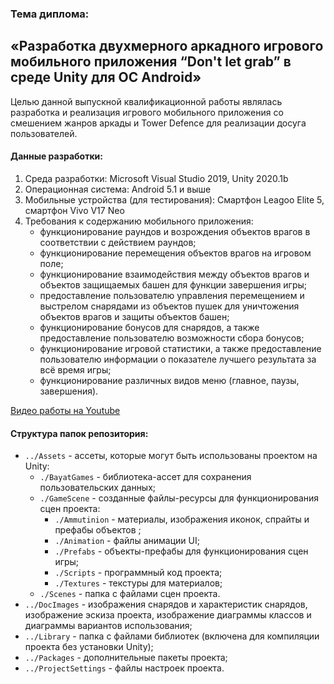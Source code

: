 ### Тема диплома:
## «Разработка двухмерного аркадного игрового мобильного приложения “Don't let grab” в среде Unity для ОС Android»

Целью данной выпускной квалификационной работы являлась разработка и реализация игрового мобильного приложения со смешением жанров аркады и Tower Defence для реализации досуга пользователей.

#### Данные разработки:
1. Среда разработки: Microsoft Visual Studio 2019, Unity 2020.1b  
2. Операционная система: Android 5.1 и выше  
3. Мобильные устройства (для тестирования): Смартфон Leagoo Elite 5, смартфон Vivo V17 Neo  
4. Требования к содержанию мобильного приложения:  
   - функционирование раундов и возрождения объектов врагов в соответствии с действием раундов;
   - функционирование перемещения объектов врагов на игровом поле;
   - функционирование взаимодействия между объектов врагов и объектов защищаемых башен для функции завершения игры;
   - предоставление пользователю управления перемещением и выстрелом снарядами из объектов пушек для уничтожения объектов врагов и защиты объектов башен;
   - функционирование бонусов для снарядов, а также предоставление пользователю возможности сбора бонусов;
   - функционирование игровой статистики, а также предоставление пользователю информации о показателе лучшего результата за всё время игры;
   - функционирование различных видов меню (главное, паузы, завершения).

[Видео работы на Youtube](https://youtu.be/cNT-ODeEbdg)

#### Структура папок репозитория:
   - `../Assets` - ассеты, которые могут быть использованы проектом на Unity:
      - `./BayatGames` - библиотека-ассет для сохранения пользовательских данных;
      - `./GameScene` - созданные файлы-ресурсы для функционирования сцен проекта:
         - `./Ammutinion` - материалы, изображения иконок, спрайты и префабы объектов ;
         - `./Animation` - файлы анимации UI;
         - `./Prefabs` - объекты-префабы для функционирования сцен игры;
         - `./Scripts` - программный код проекта;
         - `./Textures` - текстуры для материалов;
      - `./Scenes` - папка с файлами сцен проекта.
   - `../DocImages` - изображения снарядов и характеристик снарядов, изображение эскиза проекта, изображение диаграммы классов и диаграммы вариантов использования;
   - `../Library` - папка с файлами библиотек (включена для компиляции проекта без установки Unity);
   - `../Packages` - дополнительные пакеты проекта;
   - `../ProjectSettings` - файлы настроек проекта.
